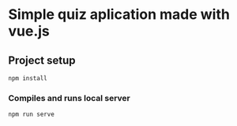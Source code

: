 # Simple quiz aplication made with vue.js

## Project setup

```
npm install
```

### Compiles and runs local server

```
npm run serve
```
